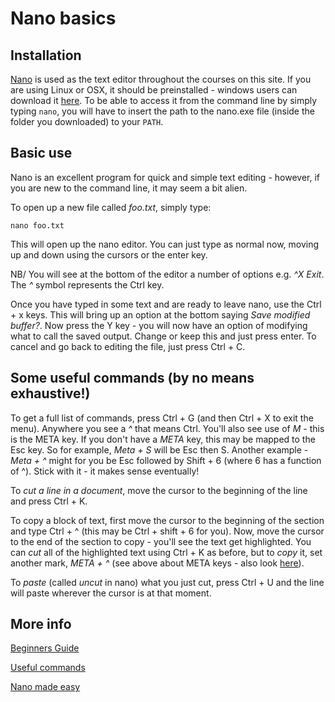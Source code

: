 ---
---

# Nano basics

## Installation

[Nano](http://www.nano-editor.org/) is used as the text editor throughout the courses on this site. If you are using Linux or OSX, it should be preinstalled - windows users can download it [here](http://www.nano-editor.org/download.php). To be able to access it from the command line by simply typing `nano`, you will have to insert the path to the nano.exe file (inside the folder you downloaded) to your `PATH`.

## Basic use

Nano is an excellent program for quick and simple text editing - however, if you are new to the command line, it may seem a bit alien. 

To open up a new file called *foo.txt*, simply type:

```
nano foo.txt

```

This will open up the nano editor. You can just type as normal now, moving up and down using the cursors or the enter key. 

NB/ You will see at the bottom of the editor a number of options e.g. *^X Exit*. The *^* symbol represents the Ctrl key.

Once you have typed in some text and are ready to leave nano, use the Ctrl + x keys. This will bring up an option at the bottom saying *Save modified buffer?*. Now press the Y key - you will now have an option of modifying what to call the saved output. Change or keep this and just press enter. To cancel and go back to editing the file, just press Ctrl + C.

## Some useful commands (by no means exhaustive!)

To get a full list of commands, press Ctrl + G (and then Ctrl + X to exit the menu). Anywhere you see a *^* that means Ctrl. 
You'll also see use of *M* - this is the META key. If you don't have a *META* key, this may be mapped to the Esc key. So for example, *Meta + S* will be Esc then S. Another example - *Meta + ^* might for you be Esc followed by Shift + 6 (where 6 has a function of ^). Stick with it - it makes sense eventually!

To *cut a line in a document*, move the cursor to the beginning of the line and press Ctrl + K. 

To copy a block of text, first move the cursor to the beginning of the section and type Ctrl + ^ (this may be Ctrl + shift + 6 for you). Now, move the cursor to the end of the section to copy - you'll see the text get highlighted. You can *cut* all of the highlighted text using Ctrl + K as before, but to *copy* it, set another mark, *META + ^* (see above about META keys - also look [here](https://en.wikipedia.org/wiki/GNU_nano)).

To *paste* (called *uncut* in nano) what you just cut, press Ctrl + U and the line will paste wherever the cursor is at that moment.

## More info

[Beginners Guide](http://www.howtogeek.com/howto/42980/the-beginners-guide-to-nano-the-linux-command-line-text-editor/)

[Useful commands](http://staffwww.fullcoll.edu/sedwards/Nano/UsefulNanoKeyCommands.html)

[Nano made easy](http://www.tuxradar.com/content/text-editing-nano-made-easy)